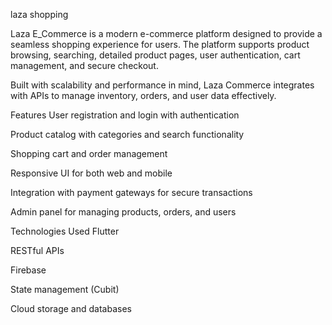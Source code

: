  laza shopping

Laza E_Commerce is a modern e-commerce platform designed to provide a seamless shopping experience for users. The platform supports product browsing, searching, detailed product pages, user authentication, cart management, and secure checkout.

Built with scalability and performance in mind, Laza Commerce integrates with APIs to manage inventory, orders, and user data effectively.

Features
User registration and login with authentication

Product catalog with categories and search functionality

Shopping cart and order management

Responsive UI for both web and mobile

Integration with payment gateways for secure transactions

Admin panel for managing products, orders, and users

Technologies Used
Flutter

RESTful APIs

Firebase 

State management (Cubit)

Cloud storage and databases

